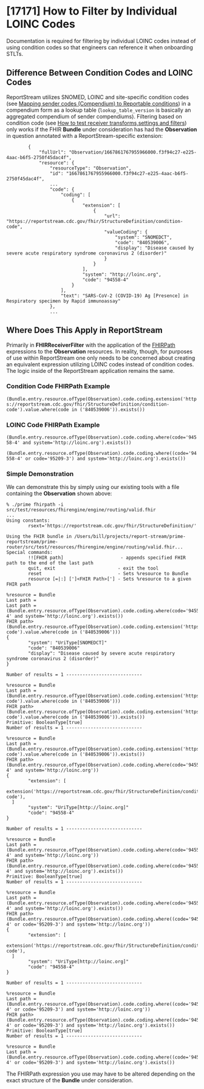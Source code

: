 # [17171] How to Filter by Individual LOINC Codes

Documentation is required for filtering by individual LOINC codes instead of using condition codes so that engineers can reference it when onboarding STLTs.

## Difference Between Condition Codes and LOINC Codes

ReportStream utilizes SNOMED, LOINC and site-specific condition codes (see [Mapping sender codes (Compendium) to Reportable conditions](sender-onboarding/mapping-sender-codes-to-condition.md)) in a compendium form as a lookup table (`lookup_table_version` is basically an aggregated compendium of sender compendiums).  Filtering based on condition code (see [How to test receiver transforms,settings and filters](receiver-onboarding/receiver-testing.md)) only works if the FHIR **Bundle** under consideration has had the **Observation** in question annotated with a ReportStream-specific extension:

```
        {
            "fullUrl": "Observation/1667861767955966000.f3f94c27-e225-4aac-b6f5-2750f45dac4f",
            "resource": {
                "resourceType": "Observation",
                "id": "1667861767955966000.f3f94c27-e225-4aac-b6f5-2750f45dac4f",
                ...
                "code": {
                    "coding": [
                        {
                            "extension": [
                                {
                                    "url": "https://reportstream.cdc.gov/fhir/StructureDefinition/condition-code",
                                    "valueCoding": {
                                        "system": "SNOMEDCT",
                                        "code": "840539006",
                                        "display": "Disease caused by severe acute respiratory syndrome coronavirus 2 (disorder)"
                                    }
                                }
                            ],
                            "system": "http://loinc.org",
                            "code": "94558-4"
                        }
                    ],
                    "text": "SARS-CoV-2 (COVID-19) Ag [Presence] in Respiratory specimen by Rapid immunoassay"
                },
                ...
```


## Where Does This Apply in ReportStream
Primarily in **FHIRReceiverFilter** with the application of the [FHIRPath](https://build.fhir.org/fhirpath.html) expressions to the **Observation** resources.  In reality, though, for purposes of use within ReportStream one only needs to be concerned about creating an equivalent expression utilizing LOINC codes instead of condition codes.  The logic inside of the ReportStream application remains the same.

### Condition Code FHIRPath Example

`(Bundle.entry.resource.ofType(Observation).code.coding.extension('https://reportstream.cdc.gov/fhir/StructureDefinition/condition-code').value.where(code in ('840539006')).exists())`

### LOINC Code FHIRPath Example

`(Bundle.entry.resource.ofType(Observation).code.coding.where(code='94558-4' and system='http://loinc.org').exists())`

`(Bundle.entry.resource.ofType(Observation).code.coding.where((code='94558-4' or code='95209-3') and system='http://loinc.org').exists())`

### Simple Demonstration
We can demonstrate this by simply using our existing tools with a file containing the **Observation** shown above:

```
% ./prime fhirpath -i src/test/resources/fhirengine/engine/routing/valid.fhir                                                                                           
...
Using constants:
        rsext='https://reportstream.cdc.gov/fhir/StructureDefinition/'

Using the FHIR bundle in /Users/bill/projects/report-stream/prime-reportstream/prime-router/src/test/resources/fhirengine/engine/routing/valid.fhir...
Special commands:
        !![FHIR path]                     - appends specified FHIR path to the end of the last path
        quit, exit                       - exit the tool
        reset                            - Sets %resource to Bundle
        resource [=|:] [']<FHIR Path>['] - Sets %resource to a given FHIR path

%resource = Bundle
Last path = 
Last path = (Bundle.entry.resource.ofType(Observation).code.coding.where(code='94558-4' and system='http://loinc.org').exists())
FHIR path> (Bundle.entry.resource.ofType(Observation).code.coding.extension('https://reportstream.cdc.gov/fhir/StructureDefinition/condition-code').value.where(code in ('840539006')))
{  
        "system": "UriType[SNOMEDCT]"
        "code": "840539006"
        "display": "Disease caused by severe acute respiratory syndrome coronavirus 2 (disorder)"
}

Number of results = 1 ----------------------------

%resource = Bundle
Last path = (Bundle.entry.resource.ofType(Observation).code.coding.extension('https://reportstream.cdc.gov/fhir/StructureDefinition/condition-code').value.where(code in ('840539006')))
FHIR path> (Bundle.entry.resource.ofType(Observation).code.coding.extension('https://reportstream.cdc.gov/fhir/StructureDefinition/condition-code').value.where(code in ('840539006')).exists())
Primitive: BooleanType[true]
Number of results = 1 ----------------------------

%resource = Bundle
Last path = (Bundle.entry.resource.ofType(Observation).code.coding.extension('https://reportstream.cdc.gov/fhir/StructureDefinition/condition-code').value.where(code in ('840539006')).exists())
FHIR path> (Bundle.entry.resource.ofType(Observation).code.coding.where(code='94558-4' and system='http://loinc.org'))
{  
        "extension": [ 
                extension('https://reportstream.cdc.gov/fhir/StructureDefinition/condition-code'),
  ]
        "system": "UriType[http://loinc.org]"
        "code": "94558-4"
}

Number of results = 1 ----------------------------

%resource = Bundle
Last path = (Bundle.entry.resource.ofType(Observation).code.coding.where(code='94558-4' and system='http://loinc.org'))
FHIR path> (Bundle.entry.resource.ofType(Observation).code.coding.where(code='94558-4' and system='http://loinc.org').exists())
Primitive: BooleanType[true]
Number of results = 1 ----------------------------

%resource = Bundle
Last path = (Bundle.entry.resource.ofType(Observation).code.coding.where(code='94558-4' and system='http://loinc.org').exists())
FHIR path> (Bundle.entry.resource.ofType(Observation).code.coding.where((code='94558-4' or code='95209-3') and system='http://loinc.org'))
{  
        "extension": [ 
                extension('https://reportstream.cdc.gov/fhir/StructureDefinition/condition-code'),
  ]
        "system": "UriType[http://loinc.org]"
        "code": "94558-4"
}

Number of results = 1 ----------------------------

%resource = Bundle
Last path = (Bundle.entry.resource.ofType(Observation).code.coding.where((code='94558-4' or code='95209-3') and system='http://loinc.org'))
FHIR path> (Bundle.entry.resource.ofType(Observation).code.coding.where((code='94558-4' or code='95209-3') and system='http://loinc.org').exists())
Primitive: BooleanType[true]
Number of results = 1 ----------------------------

%resource = Bundle
Last path = (Bundle.entry.resource.ofType(Observation).code.coding.where((code='94558-4' or code='95209-3') and system='http://loinc.org').exists())
```

The FHIRPath expression you use may have to be altered depending on the exact structure of the **Bundle** under consideration.
